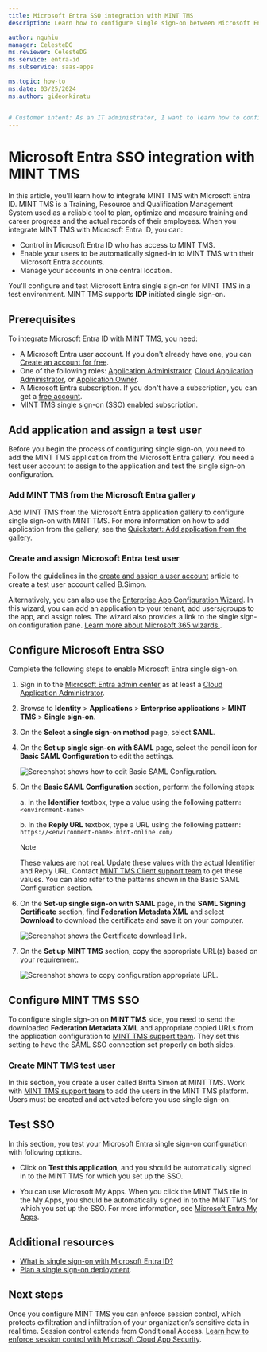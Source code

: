 ```yaml
---
title: Microsoft Entra SSO integration with MINT TMS
description: Learn how to configure single sign-on between Microsoft Entra ID and MINT TMS.

author: nguhiu
manager: CelesteDG
ms.reviewer: CelesteDG
ms.service: entra-id
ms.subservice: saas-apps

ms.topic: how-to
ms.date: 03/25/2024
ms.author: gideonkiratu


# Customer intent: As an IT administrator, I want to learn how to configure single sign-on between Microsoft Entra ID and MINT TMS so that I can control who has access to MINT TMS, enable automatic sign-in with Microsoft Entra accounts, and manage my accounts in one central location.
---
```


# Microsoft Entra SSO integration with MINT TMS

In this article, you'll learn how to integrate MINT TMS with Microsoft Entra ID. MINT TMS is a Training, Resource and Qualification Management System used as a reliable tool to plan, optimize and measure training and career progress and the actual records of their employees. When you integrate MINT TMS with Microsoft Entra ID, you can:

* Control in Microsoft Entra ID who has access to MINT TMS.
* Enable your users to be automatically signed-in to MINT TMS with their Microsoft Entra accounts.
* Manage your accounts in one central location.

You'll configure and test Microsoft Entra single sign-on for MINT TMS in a test environment. MINT TMS supports **IDP** initiated single sign-on.

## Prerequisites

To integrate Microsoft Entra ID with MINT TMS, you need:

* A Microsoft Entra user account. If you don't already have one, you can [Create an account for free](https://azure.microsoft.com/free/?WT.mc_id=A261C142F).
* One of the following roles: [Application Administrator](/entra/identity/role-based-access-control/permissions-reference#application-administrator), [Cloud Application Administrator](/entra/identity/role-based-access-control/permissions-reference#cloud-application-administrator), or [Application Owner](/entra/fundamentals/users-default-permissions#owned-enterprise-applications).
* A Microsoft Entra subscription. If you don't have a subscription, you can get a [free account](https://azure.microsoft.com/free/).
* MINT TMS single sign-on (SSO) enabled subscription.

## Add application and assign a test user

Before you begin the process of configuring single sign-on, you need to add the MINT TMS application from the Microsoft Entra gallery. You need a test user account to assign to the application and test the single sign-on configuration.

<a name='add-mint-tms-from-the-azure-ad-gallery'></a>

### Add MINT TMS from the Microsoft Entra gallery

Add MINT TMS from the Microsoft Entra application gallery to configure single sign-on with MINT TMS. For more information on how to add application from the gallery, see the [Quickstart: Add application from the gallery](~/identity/enterprise-apps/add-application-portal.md).

<a name='create-and-assign-azure-ad-test-user'></a>

### Create and assign Microsoft Entra test user

Follow the guidelines in the [create and assign a user account](~/identity/enterprise-apps/add-application-portal-assign-users.md) article to create a test user account called B.Simon.

Alternatively, you can also use the [Enterprise App Configuration Wizard](https://portal.office.com/AdminPortal/home?Q=Docs#/azureadappintegration). In this wizard, you can add an application to your tenant, add users/groups to the app, and assign roles. The wizard also provides a link to the single sign-on configuration pane. [Learn more about Microsoft 365 wizards.](/microsoft-365/admin/misc/azure-ad-setup-guides). 

<a name='configure-azure-ad-sso'></a>

## Configure Microsoft Entra SSO

Complete the following steps to enable Microsoft Entra single sign-on.

1. Sign in to the [Microsoft Entra admin center](https://entra.microsoft.com) as at least a [Cloud Application Administrator](~/identity/role-based-access-control/permissions-reference.md#cloud-application-administrator).
1. Browse to **Identity** > **Applications** > **Enterprise applications** > **MINT TMS** > **Single sign-on**.
1. On the **Select a single sign-on method** page, select **SAML**.
1. On the **Set up single sign-on with SAML** page, select the pencil icon for **Basic SAML Configuration** to edit the settings.

   ![Screenshot shows how to edit Basic SAML Configuration.](common/edit-urls.png "Basic Configuration")

1. On the **Basic SAML Configuration** section, perform the following steps:

    a. In the **Identifier** textbox, type a value using the following pattern:
    `<environment-name>`

    b. In the **Reply URL** textbox, type a URL using the following pattern:
    `https://<environment-name>.mint-online.com/`

    > [!Note]
    > These values are not real. Update these values with the actual Identifier and Reply URL. Contact [MINT TMS Client support team](mailto:support@media-interactive.de) to get these values. You can also refer to the patterns shown in the Basic SAML Configuration section.
    
1. On the **Set-up single sign-on with SAML** page, in the **SAML Signing Certificate** section,  find **Federation Metadata XML** and select **Download** to download the certificate and save it on your computer.

    ![Screenshot shows the Certificate download link.](common/metadataxml.png "Certificate")

1. On the **Set up MINT TMS** section, copy the appropriate URL(s) based on your requirement.

	![Screenshot shows to copy configuration appropriate URL.](common/copy-configuration-urls.png "Metadata")

## Configure MINT TMS SSO

To configure single sign-on on **MINT TMS** side, you need to send the downloaded **Federation Metadata XML** and appropriate copied URLs from the application configuration to [MINT TMS support team](mailto:support@media-interactive.de). They set this setting to have the SAML SSO connection set properly on both sides.

### Create MINT TMS test user

In this section, you create a user called Britta Simon at MINT TMS. Work with [MINT TMS support team](mailto:support@media-interactive.de) to add the users in the MINT TMS platform. Users must be created and activated before you use single sign-on.

## Test SSO 

In this section, you test your Microsoft Entra single sign-on configuration with following options.

* Click on **Test this application**, and you should be automatically signed in to the MINT TMS for which you set up the SSO.

* You can use Microsoft My Apps. When you click the MINT TMS tile in the My Apps, you should be automatically signed in to the MINT TMS for which you set up the SSO. For more information, see [Microsoft Entra My Apps](/azure/active-directory/manage-apps/end-user-experiences#azure-ad-my-apps).

## Additional resources

* [What is single sign-on with Microsoft Entra ID?](~/identity/enterprise-apps/what-is-single-sign-on.md)
* [Plan a single sign-on deployment](~/identity/enterprise-apps/plan-sso-deployment.md).

## Next steps

Once you configure MINT TMS you can enforce session control, which protects exfiltration and infiltration of your organization’s sensitive data in real time. Session control extends from Conditional Access. [Learn how to enforce session control with Microsoft Cloud App Security](/cloud-app-security/proxy-deployment-aad).
